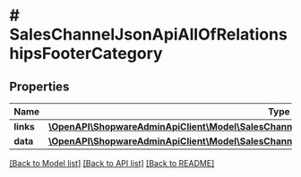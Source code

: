 # # SalesChannelJsonApiAllOfRelationshipsFooterCategory

## Properties

Name | Type | Description | Notes
------------ | ------------- | ------------- | -------------
**links** | [**\OpenAPI\ShopwareAdminApiClient\Model\SalesChannelJsonApiAllOfRelationshipsFooterCategoryLinks**](SalesChannelJsonApiAllOfRelationshipsFooterCategoryLinks.md) |  | [optional]
**data** | [**\OpenAPI\ShopwareAdminApiClient\Model\SalesChannelJsonApiAllOfRelationshipsFooterCategoryData**](SalesChannelJsonApiAllOfRelationshipsFooterCategoryData.md) |  | [optional]

[[Back to Model list]](../../README.md#models) [[Back to API list]](../../README.md#endpoints) [[Back to README]](../../README.md)
